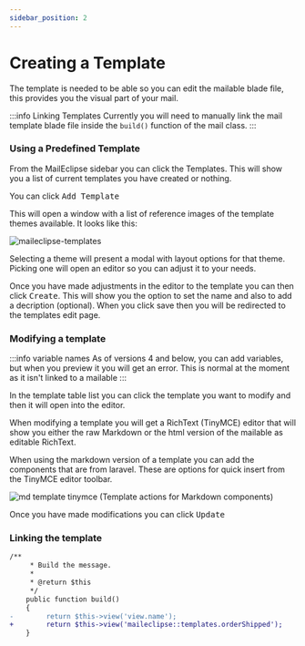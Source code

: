 ```yaml
---
sidebar_position: 2
---
```


# Creating a Template

The template is needed to be able so you can edit the mailable blade file, this provides you the visual part of your mail.

:::info Linking Templates
Currently you will need to manually link the mail template blade file inside the `build()` function of the mail class.
:::

### Using a Predefined Template

From the MailEclipse sidebar you can click the Templates. This will show you a list of current templates you have created or nothing.

You can click <kbd>Add Template</kbd>

This will open a window with a list of reference images of the template themes available. It looks like this:

![maileclipse-templates](https://i.imgur.com/siqxWVa.png)

Selecting a theme will present a modal with layout options for that theme. Picking one will open an editor so you can adjust it to your needs.

Once you have made adjustments in the editor to the template you can then click <kbd>Create</kbd>. This will show you the option to set the name and also to add a decription (optional). When you click save then you will be redirected to the templates edit page.
### Modifying a template

:::info variable names
As of versions 4 and below, you can add variables, but when you preview it you will get an error. This is normal at the moment as it isn't linked to a mailable
:::

In the template table list you can click the template you want to modify and then it will open into the editor.

When modifying a template you will get a RichText (TinyMCE) editor that will show you either the raw Markdown or the html version of the mailable as editable RichText.

When using the markdown version of a template you can add the components that are from laravel. These are options for quick insert from the TinyMCE editor toolbar.

![md template tinymce](/img/tinymce_templates_md.png)
(Template actions for Markdown components)

Once you have made modifications you can click <kbd>Update</kbd>

### Linking the template

```diff
/**
     * Build the message.
     *
     * @return $this
     */
    public function build()
    {
-        return $this->view('view.name');
+        return $this->view('maileclipse::templates.orderShipped');
    }
```
